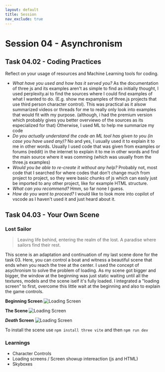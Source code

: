 ```yaml
---
layout: default
title: Session
nav_exclude: true
---
```


# Session 04 - Asynchronism

## Task 04.02 - Coding Practices

Reflect on your usage of resources and Machine Learning tools for coding.

* *What have you used and how has it served you?*
As the documentation of three js and its examples aren't as simple to find as initially thought, I used perplexity.ai to find the sources where I could find examples of what I wanted to do. (E.g. 
show me expamples of three.js projects that use third person character control). This was practical as it alsow summarized videos or threads for me to really only look into examples that would fit with my purpose. (although, i had the premium version which probably gives you better overviewo of the sources as its especialized for that)
Otherwise, I used ML to help me summarize my code
* *Do you actually understand the code an ML tool has given to you (in case you have used any)?*
No and yes, I usually used it to explain it to me in other words. Usually I used code that was given from examples or forums (reddit) in the internet to explain it to me in other words and find the main source where it was comming (which was usually from the three.js examples)
* *Would you be able to re-create it without any help?*
Probably not, most code that I searched for where codes that don't change much from project to project, so they were basic chunks of js which can easly just be imported to any other project, like for example HTML structure. 
* *What can you recommend?*
Hmm, so far none I guess. 
* *How do you want to proceed?*
I would like to look more into copilot of vscode as I haven't used it and just heard about it. 


## Task 04.03 - Your Own Scene

### Lost Sailor

> Leaving life behind, entering the realm of the lost. A paradise where sailors find their rest. 

This scene is an adaptation and continuation of my last scene done for the task 03. Here, you can control a boat and witness a beautiful scene that ends when you reach the tree at the center. I used the concept of asychronism to solve the problem of loading. As my scene got bigger and bigger, the window at the beginning was just static waiting until all the textures, models and the scene iself it's fully loaded. I integrated a "loading screen" to first, overcome this little wait at the beginning and also to explain the game controls. 

**Beginning Screen**
![Loading Screen](./img/scene01.png)

**The Scene**
![Loading Screen](./img/scene02.png)

***Death* Screen**
![Loading Screen](./img/scene03.png)

To install the scene use `npm install three vite` and then `npm run dev`

### Learnings

- Character Controls
- Loading screens / Screen showup intereaction (js and HTML)
- Skyboxes